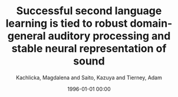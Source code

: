 ---
layout: post
title: Successful second language learning is tied to robust domain-general auditory processing and stable neural representation of sound

date: 1996-01-01 00:00
author: Kachlicka, Magdalena and Saito, Kazuya and Tierney, Adam
tags: ["auditory","bilingualism","ffr","language","rhythm"]
journal: Brain and Language

link: https://doi.org/10.1016/j.bandl.2019.02.004

year: 2019
---